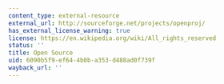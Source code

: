 ```yaml
---
content_type: external-resource
external_url: http://sourceforge.net/projects/openproj/
has_external_license_warning: true
license: https://en.wikipedia.org/wiki/All_rights_reserved
status: ''
title: Open Source
uid: 6090b5f9-ef64-4b0b-a353-d488ad0f739f
wayback_url: ''
---
```

